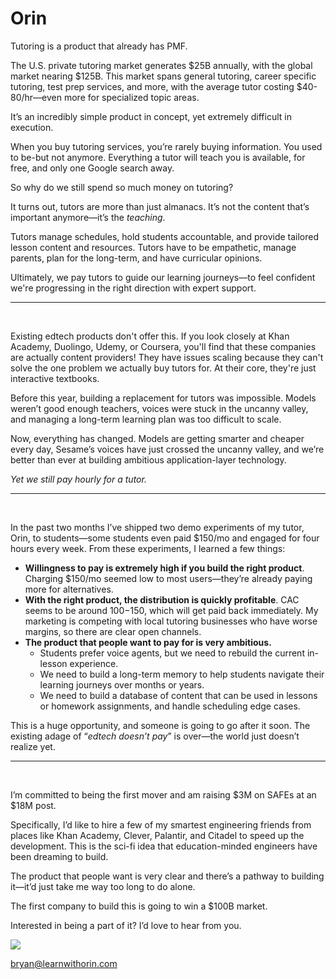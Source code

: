 # Orin

Tutoring is a product that already has PMF.

The U.S. private tutoring market generates $25B annually, with the global market nearing $125B. This market spans general tutoring, career specific tutoring, test prep services, and more, with the average tutor costing $40-80/hr—even more for specialized topic areas.

It’s an incredibly simple product in concept, yet extremely difficult in execution.

When you buy tutoring services, you’re rarely buying information. You used to be-but not anymore. Everything a tutor will teach you is available, for free, and only one Google search away.

So why do we still spend so much money on tutoring?

It turns out, tutors are more than just almanacs. It’s not the content that’s important anymore—it’s the _teaching_.

Tutors manage schedules, hold students accountable, and provide tailored lesson content and resources. Tutors have to be empathetic, manage parents, plan for the long-term, and have curricular opinions.

Ultimately, we pay tutors to guide our learning journeys—to feel confident we're progressing in the right direction with expert support.

---

<br />

Existing edtech products don't offer this. If you look closely at Khan Academy, Duolingo, Udemy, or Coursera, you'll find that these companies are actually content providers! They have issues scaling because they can't solve the one problem we actually buy tutors for. At their core, they're just interactive textbooks.

Before this year, building a replacement for tutors was impossible. Models weren’t good enough teachers, voices were stuck in the uncanny valley, and managing a long-term learning plan was too difficult to scale.

Now, everything has changed. Models are getting smarter and cheaper every day, Sesame’s voices have just crossed the uncanny valley, and we’re better than ever at building ambitious application-layer technology.

_Yet we still pay hourly for a tutor._

---

<br />

In the past two months I’ve shipped two demo experiments of my tutor, Orin, to students—some students even paid $150/mo and engaged for four hours every week. From these experiments, I learned a few things:

- **Willingness to pay is extremely high if you build the right product**. Charging $150/mo seemed low to most users—they’re already paying more for alternatives.
- **With the right product, the distribution is quickly profitable**. CAC seems to be around $100-$150, which will get paid back immediately. My marketing is competing with local tutoring businesses who have worse margins, so there are clear open channels.
- **The product that people want to pay for is very ambitious.**
  - Students prefer voice agents, but we need to rebuild the current in-lesson experience.
  - We need to build a long-term memory to help students navigate their learning journeys over months or years.
  - We need to build a database of content that can be used in lessons or homework assignments, and handle scheduling edge cases.

This is a huge opportunity, and someone is going to go after it soon. The existing adage of “_edtech doesn’t pay_” is over—the world just doesn’t realize yet.

---

<br />

I’m committed to being the first mover and am raising $3M on SAFEs at an $18M post.

Specifically, I’d like to hire a few of my smartest engineering friends from places like Khan Academy, Clever, Palantir, and Citadel to speed up the development. This is the sci-fi idea that education-minded engineers have been dreaming to build.

The product that people want is very clear and there’s a pathway to building it—it’d just take me way too long to do alone.

The first company to build this is going to win a $100B market.

Interested in being a part of it? I’d love to hear from you.

<img src="/signature.png" style="max-width: 150px;" />

<a href="mailto:bryan@learnwithorin.com" style="text-decoration: none;">bryan@learnwithorin.com</a>

